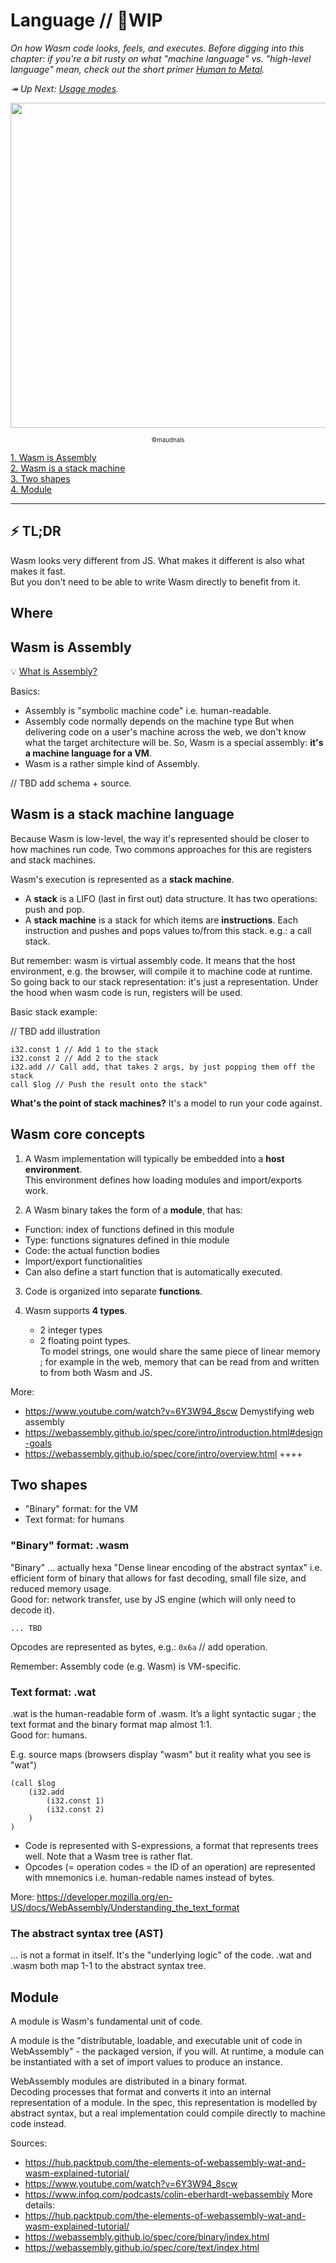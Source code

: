 # Language // 🚧WIP

_On how Wasm code looks, feels, and executes.
Before digging into this chapter: if you're a bit rusty on what "machine language" vs. "high-level language" mean, check out the short primer [Human to Metal](https://github.com/maudnals/wasm-nano-handbook/blob/master/asides/aside-human-to-metal.md)._

_↠ Up Next: [Usage modes](https://github.com/maudnals/wasm-nano-handbook/blob/master/wasm-use.md)._

<p align="center">
<img width="520" src="https://raw.githubusercontent.com/maudnals/wasm-nano-handbook/master/img/language.jpg">   
	<div align="center"><sub><sup>©maudnals</sup></sub></div> 
</p>

[1. Wasm is Assembly ](https://github.com/maudnals/wasm-nano-handbook/blob/master/wasm-language.md#wasm-is-assembly)  
[2. Wasm is a stack machine](https://github.com/maudnals/wasm-nano-handbook/blob/master/wasm-language.md#wasm-is-a-stack-machine)  
[3. Two shapes](https://github.com/maudnals/wasm-nano-handbook/blob/master/wasm-language.md#two-shapes)  
[4. Module](https://github.com/maudnals/wasm-nano-handbook/blob/master/wasm-language.md#module)

---

## ⚡ TL;DR

Wasm looks very different from JS. What makes it different is also what makes it fast.  
But you don't need to be able to write Wasm directly to benefit from it.

## Where

## Wasm is Assembly

💡 [What is Assembly?](https://github.com/maudnals/wasm-nano-handbook/blob/master/asides/aside-languages.md)

Basics:

- Assembly is "symbolic machine code" i.e. human-readable.
- Assembly code normally depends on the machine type But when delivering code on a user's machine across the web, we don't know what the target architecture will be. So, Wasm is a special assembly: **it's a machine language for a VM**.
- Wasm is a rather simple kind of Assembly.

// TBD add schema + source.

## Wasm is a stack machine language

Because Wasm is low-level, the way it's represented should be closer to how machines run code. Two commons approaches for this are registers and stack machines.

Wasm's execution is represented as a **stack machine**.

- A **stack** is a LIFO (last in first out) data structure. It has two operations: push and pop.
- A **stack machine** is a stack for which items are **instructions**. Each instruction and pushes and pops values to/from this stack. e.g.: a call stack.

But remember: wasm is virtual assembly code. It means that the host environment, e.g. the browser, will compile it to machine code at runtime. So going back to our stack representation: it's just a representation. Under the hood when wasm code is run, registers will be used.

Basic stack example:

// TBD add illustration

```wasm
i32.const 1 // Add 1 to the stack
i32.const 2 // Add 2 to the stack
i32.add // Call add, that takes 2 args, by just popping them off the stack
call $log // Push the result onto the stack"
```

**What's the point of stack machines?**
It's a model to run your code against.

## Wasm core concepts

1. A Wasm implementation will typically be embedded into a **host environment**.  
   This environment defines how loading modules and import/exports work.

2. A Wasm binary takes the form of a **module**, that has:

- Function: index of functions defined in this module
- Type: functions signatures defined in thie module
- Code: the actual function bodies
- Import/export functionalities
- Can also define a start function that is automatically executed.

3. Code is organized into separate **functions**.

4. Wasm supports **4 types**.

   - 2 integer types
   - 2 floating point types.  
     To model strings, one would share the same piece of linear memory ; for example in the web, memory that can be read from and written to from both Wasm and JS.

More:

- https://www.youtube.com/watch?v=6Y3W94_8scw Demystifying web assembly
- https://webassembly.github.io/spec/core/intro/introduction.html#design-goals
- https://webassembly.github.io/spec/core/intro/overview.html ++++

## Two shapes

- "Binary" format: for the VM
- Text format: for humans

### "Binary" format: .wasm

"Binary" ... actually hexa
"Dense linear encoding of the abstract syntax" i.e. efficient form of binary that allows for fast decoding, small file size, and reduced memory usage.  
Good for: network transfer, use by JS engine (which will only need to decode it).

```wasm
... TBD
```

Opcodes are represented as bytes, e.g.:
`0x6a` // add operation.

Remember: Assembly code (e.g. Wasm) is VM-specific.

### Text format: .wat

.wat is the human-readable form of .wasm. It’s a light syntactic sugar ; the text format and the binary format map almost 1:1.  
Good for: humans.

E.g. source maps (browsers display "wasm" but it reality what you see is "wat")

```
(call $log
	(i32.add
		(i32.const 1)
		(i32.const 2)
	)
)
```

- Code is represented with S-expressions, a format that represents trees well. Note that a Wasm tree is rather flat.
- Opcodes (= operation codes = the ID of an operation) are represented with mnemonics i.e. human-redable names instead of bytes.

More: https://developer.mozilla.org/en-US/docs/WebAssembly/Understanding_the_text_format

### The abstract syntax tree (AST)

... is not a format in itself. It's the "underlying logic" of the code.
.wat and .wasm both map 1-1 to the abstract syntax tree.

## Module

A module is Wasm's fundamental unit of code.

A module is the "distributable, loadable, and executable unit of code in WebAssembly" - the packaged version, if you will.
At runtime, a module can be instantiated with a set of import values to produce an instance.

WebAssembly modules are distributed in a binary format.  
Decoding processes that format and converts it into an internal representation of a module.
In the spec, this representation is modelled by abstract syntax, but a real implementation could compile directly to machine code instead.

Sources:

- https://hub.packtpub.com/the-elements-of-webassembly-wat-and-wasm-explained-tutorial/
- https://www.youtube.com/watch?v=6Y3W94_8scw
- https://www.infoq.com/podcasts/colin-eberhardt-webassembly
  More details:
- https://hub.packtpub.com/the-elements-of-webassembly-wat-and-wasm-explained-tutorial/
- https://webassembly.github.io/spec/core/binary/index.html
- https://webassembly.github.io/spec/core/text/index.html
